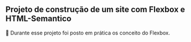 ## Projeto de construção de um site com Flexbox e HTML-Semantico ##

🎯 Durante esse projeto foi posto em prática os conceito do Flexbox.
